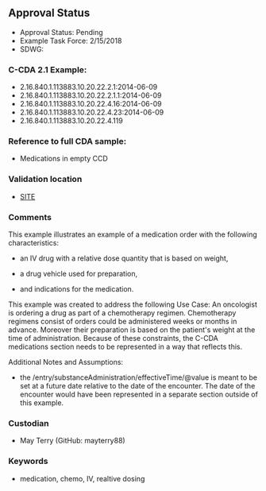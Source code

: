 ## Approval Status

* Approval Status: Pending
* Example Task Force: 2/15/2018
* SDWG:

### C-CDA 2.1 Example:
* 2.16.840.1.113883.10.20.22.2.1:2014-06-09
* 2.16.840.1.113883.10.20.22.2.1.1:2014-06-09
* 2.16.840.1.113883.10.20.22.4.16:2014-06-09
* 2.16.840.1.113883.10.20.22.4.23:2014-06-09
* 2.16.840.1.113883.10.20.22.4.119

### Reference to full CDA sample:
* Medications in empty CCD


### Validation location

* [SITE](https://sitenv.org/c-cda-validator)


### Comments

This example illustrates an example of a medication order with the following characteristics:

* an IV drug with a relative dose quantity that is based on weight,

* a drug vehicle used for preparation,

* and indications for the medication.



This example was created to address the following Use Case:
An oncologist is ordering a drug as part of a chemotherapy regimen. Chemotherapy regimens consist of orders could be administered weeks or months in advance.  Moreover their preparation is based on the patient's weight at the time of administration.  Because of these constraints, the C-CDA medications section needs to be represented in a way that reflects this.


Additional Notes and Assumptions:
* the /entry/substanceAdministration/effectiveTime/@value is meant to be set at a future date relative to the date of the encounter.  The date of the encounter would have been represented in a separate section outside of this example.

### Custodian

* May Terry (GitHub: mayterry88)

### Keywords

* medication, chemo, IV, realtive dosing
